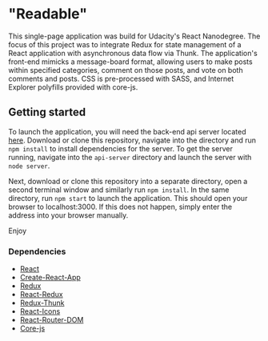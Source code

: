 # "Readable" 

This single-page application was build for Udacity's React Nanodegree. The focus of this project was to integrate Redux for state management of a React application with asynchronous data flow via Thunk. The application's front-end mimicks a message-board format, allowing users to make posts within specified categories, comment on those posts, and vote on both comments and posts. CSS is pre-processed with SASS, and Internet Explorer polyfills provided with core-js.

## Getting started

To launch the application, you will need the back-end api server located [here](https://github.com/udacity/reactnd-project-readable-starter). Download or clone this repository, navigate into the directory and run `npm install` to install dependencies for the server. To get the server running, navigate into the `api-server` directory and launch the server with `node server`.

Next, download or clone this repository into a separate directory, open a second terminal window and similarly run `npm install`. In the same directory, run `npm start` to launch the application. This should open your browser to localhost:3000. If this does not happen, simply enter the address into your browser manually.

Enjoy

### Dependencies

+ [React](https://www.npmjs.com/package/react)
+ [Create-React-App](https://www.npmjs.com/package/create-react-app)
+ [Redux](https://www.npmjs.com/package/redux)
+ [React-Redux](https://www.npmjs.com/package/react-redux)
+ [Redux-Thunk](https://www.npmjs.com/package/redux-thunk)
+ [React-Icons](https://www.npmjs.com/package/react-icons)
+ [React-Router-DOM](https://www.npmjs.com/package/react-router-dom)
+ [Core-js](https://www.npmjs.com/package/core-js)

